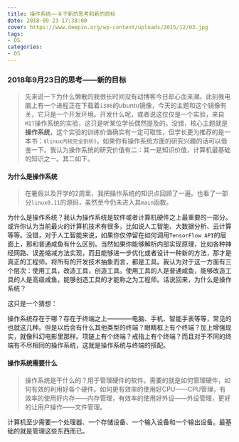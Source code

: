 ```yaml
---
title: 操作系统——关于新的思考和新的目标
date: 2018-09-23 17:38:00
cover: https://www.deepin.org/wp-content/uploads/2015/12/03.jpg
tags:
- OS
categories:
- OS
---
```


### 2018年9月23日的思考——新的目标

> 先来说一下为什么懒散的我很长时间没有动博客今日却心血来潮。此刻我电脑上有一个进程正在下载着`i386`的ubuntu镜像，今天的主题和这个镜像有关，它只是一个开发环境。开发什么呢，或者说这仅仅是一个实验，来自`MIT`操作系统的实验，这只是听某位学长偶然提及的。没错，核心主题就是**操作系统**，这个实验的训练价值确实有一定可取性，但学长更为推荐的是一本书：`《linux内核完全剖析》`，如果你有操作系统方面的研究兴趣的话可以借鉴一下。我认为操作系统的研究价值有二：其一是知识价值，计算机最基础的知识之一。其二如下。


#### 为什么是操作系统

> 在暑假以及开学的2周里，我把操作系统的知识点回顾了一遍。也看了一部分`linux0.11`的源码，虽然至今仍未进入其`main`函数。

为什么是操作系统？我认为操作系统是软件或者计算机硬件之上最重要的一部分。或许你认为当前最火的计算机技术有很多，比如说人工智能、大数据分析、云计算等等。没错，对于人工智能来说，如果你仅停留在如何调用`TensorFlow API`的层面上，那和普通咸鱼有什么区别。当然如果你能够解析内部实现原理，比如各种神经网路、误差缩减方法实现，而且能够进一步优化或者设计一种新的方法，那才是真正的工程师。将所有的开发技术抽象而言，都是工具。我认为对于这一方面有三个层次：使用工具，改造工具，创造工具。使用工具的人是普通咸鱼，能够改造工具的人是高级咸鱼，能够创造工具的才能称之为工程师。话说回来，为什么是操作系统？

这只是一个猜想：

操作系统存在于哪？存在于终端之上————电脑、手机、智能手表等等，常见的也就这几种。但是以后会有什么其他类型的终端？眼睛框上有个终端？加上增强现实，就像科幻电影里那样。项链上有个终端？戒指上有个终端？而且对于不同的终端有不尽相同的操作系统，这就是操作系统与终端的搭配。

#### 操作系统需要什么

> 操作系统是干什么的？用于管理硬件的软件。需要的就是如何管理硬件，如何有效的利用好各个硬件。如何更有效率的使用好CPU——CPU管理，有效率的使用好内存——内存管理，有效率的使用好外设——外设管理，更好的让用户操作——文件管理。

计算机至少需要一个处理器、一个存储设备、一个输入设备和一个输出设备。最基础的就是管理这些东西而已。